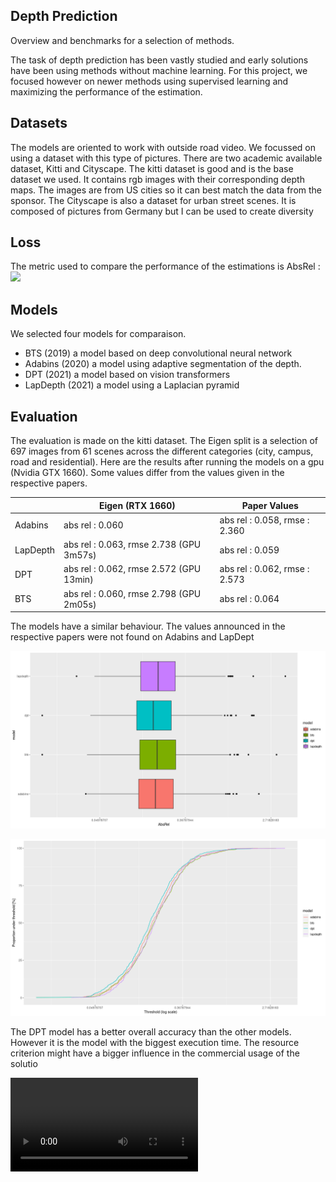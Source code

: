 ## Depth Prediction

Overview and benchmarks for a selection of methods. 


The task of depth prediction has been vastly studied and early
solutions have been using methods without machine learning. For this
project, we focused however on newer methods using supervised learning
and maximizing the performance of the estimation.

## Datasets 
The models are oriented to work with outside road video. We
focussed on using a dataset with this type of pictures. There are two
academic available dataset, Kitti and Cityscape.  The kitti dataset is
good and is the base dataset we used. It contains rgb images with
their corresponding depth maps. The images are from US cities so it
can best match the data from the sponsor. The Cityscape is also a
dataset for urban street scenes. It is composed of pictures from
Germany but I can be used to create diversity

## Loss

The metric used to compare the performance of the estimations is
AbsRel : <img src="https://render.githubusercontent.com/render/math?math=\frac{1}{\vert T \vert}\sum_{\tilde d \in T} \lvert \tilde d - d \rvert / d">

## Models 

We selected four models for comparaison.
- BTS (2019) a model based on deep convolutional neural network
- Adabins (2020) a model using adaptive segmentation of the depth.
- DPT (2021) a model based on vision transformers
- LapDepth (2021) a model using a Laplacian pyramid

## Evaluation
The evaluation is made on the kitti dataset. The Eigen split is a
selection of 697 images from 61 scenes across the different categories
(city, campus, road and residential).  Here are the results after
running the models on a gpu (Nvidia GTX 1660). Some values differ from
the values given in the respective papers.

|          | Eigen (RTX 1660)                        | Paper Values                  |
|----------|-----------------------------------------|-------------------------------|
| Adabins  | abs rel : 0.060                         | abs rel : 0.058, rmse : 2.360 |
| LapDepth | abs rel : 0.063, rmse 2.738 (GPU 3m57s) | abs rel : 0.059               |
| DPT      | abs rel : 0.062, rmse 2.572 (GPU 13min) | abs rel : 0.062, rmse : 2.573 |
| BTS      | abs rel : 0.060, rmse 2.798 (GPU 2m05s) | abs rel : 0.064               |

The models have a similar behaviour. The values announced in the
respective papers were not found on Adabins and LapDept

![boxplot](media/boxplot.png)

![threshold](media/threshold_curve.png)

The DPT model has a better overall accuracy than the other
models. However it is the model with the biggest execution time. The
resource criterion might have a bigger influence in the commercial
usage of the solutio

![video](media/vertical-stacked-output.mp4)
